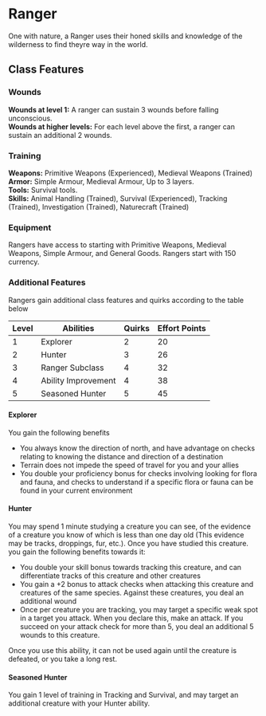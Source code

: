 # Ranger
One with nature, a Ranger uses their honed skills and knowledge of the wilderness to find theyre way in the world.  

## Class Features
### Wounds
**Wounds at level 1:** A ranger can sustain 3 wounds before falling unconscious.  
**Wounds at higher levels:** For each level above the first, a ranger can sustain an additional 2 wounds.  

### Training
**Weapons:** Primitive Weapons (Experienced), Medieval Weapons (Trained)
**Armor:** Simple Armour, Medieval Armour, Up to 3 layers.  
**Tools:** Survival tools.  
**Skills:** Animal Handling (Trained), Survival (Experienced), Tracking (Trained), Investigation (Trained), Naturecraft (Trained)

### Equipment
Rangers have access to starting with Primitive Weapons, Medieval Weapons, Simple Armour, and General Goods. Rangers start with 150 currency.  

### Additional Features
Rangers gain additional class features and quirks according to the table below

| Level | Abilities           | Quirks | Effort Points |
|-------|---------------------|--------|---------------|
| 1     | Explorer            | 2      | 20            |
| 2     | Hunter              | 3      | 26            |
| 3     | Ranger Subclass     | 4      | 32            |
| 4     | Ability Improvement | 4      | 38            |
| 5     | Seasoned Hunter     | 5      | 45            |

#### Explorer
You gain the following benefits
  - You always know the direction of north, and have advantage on checks relating to knowing the distance and direction of a destination
  - Terrain does not impede the speed of travel for you and your allies
  - You double your proficiency bonus for checks involving looking for flora and fauna, and checks to understand if a specific flora or fauna can be found in your current environment

#### Hunter
You may spend 1 minute studying a creature you can see, of the evidence of a creature you know of which is less than one day old (This evidence may be tracks, droppings, fur, etc.). Once you have studied this creature. you gain the following benefits towards it:
  - You double your skill bonus towards tracking this creature, and can differentiate tracks of this creature and other creatures
  - You gain a +2 bonus to attack checks when attacking this creature and creatures of the same species. Against these creatures, you deal an additional wound
  - Once per creature you are tracking, you may target a specific weak spot in a target you attack. When you declare this, make an attack. If you succeed on your attack check for more than 5, you deal an additional 5 wounds to this creature.

Once you use this ability, it can not be used again until the creature is defeated, or you take a long rest.

#### Seasoned Hunter
You gain 1 level of training in Tracking and Survival, and may target an additional creature with your Hunter ability.
